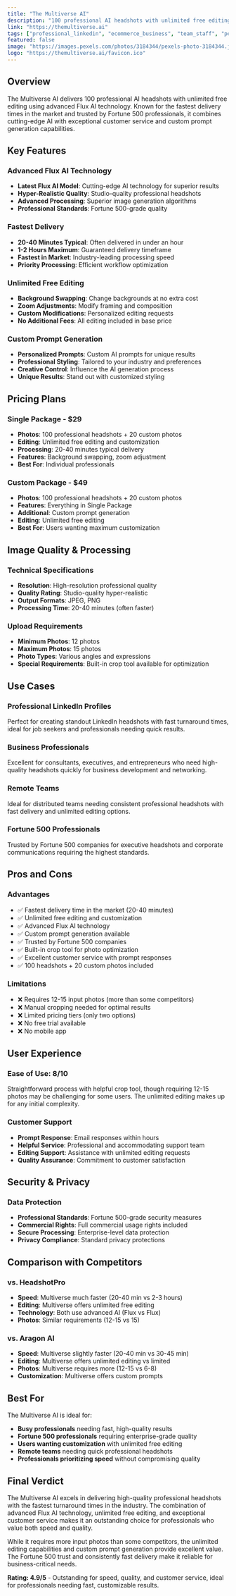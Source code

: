 ```yaml
---
title: "The Multiverse AI"
description: "100 professional AI headshots with unlimited free editing using advanced Flux AI technology. Fastest delivery time with custom prompt generation."
link: "https://themultiverse.ai"
tags: ["professional_linkedin", "ecommerce_business", "team_staff", "personal_branding"]
featured: false
image: "https://images.pexels.com/photos/3184344/pexels-photo-3184344.jpeg?auto=compress&cs=tinysrgb&w=400"
logo: "https://themultiverse.ai/favicon.ico"
---
```


## Overview

The Multiverse AI delivers 100 professional AI headshots with unlimited free editing using advanced Flux AI technology. Known for the fastest delivery times in the market and trusted by Fortune 500 professionals, it combines cutting-edge AI with exceptional customer service and custom prompt generation capabilities.

## Key Features

### Advanced Flux AI Technology
- **Latest Flux AI Model**: Cutting-edge AI technology for superior results
- **Hyper-Realistic Quality**: Studio-quality professional headshots
- **Advanced Processing**: Superior image generation algorithms
- **Professional Standards**: Fortune 500-grade quality

### Fastest Delivery
- **20-40 Minutes Typical**: Often delivered in under an hour
- **1-2 Hours Maximum**: Guaranteed delivery timeframe
- **Fastest in Market**: Industry-leading processing speed
- **Priority Processing**: Efficient workflow optimization

### Unlimited Free Editing
- **Background Swapping**: Change backgrounds at no extra cost
- **Zoom Adjustments**: Modify framing and composition
- **Custom Modifications**: Personalized editing requests
- **No Additional Fees**: All editing included in base price

### Custom Prompt Generation
- **Personalized Prompts**: Custom AI prompts for unique results
- **Professional Styling**: Tailored to your industry and preferences
- **Creative Control**: Influence the AI generation process
- **Unique Results**: Stand out with customized styling

## Pricing Plans

### Single Package - $29
- **Photos**: 100 professional headshots + 20 custom photos
- **Editing**: Unlimited free editing and customization
- **Processing**: 20-40 minutes typical delivery
- **Features**: Background swapping, zoom adjustment
- **Best For**: Individual professionals

### Custom Package - $49
- **Photos**: 100 professional headshots + 20 custom photos
- **Features**: Everything in Single Package
- **Additional**: Custom prompt generation
- **Editing**: Unlimited free editing
- **Best For**: Users wanting maximum customization

## Image Quality & Processing

### Technical Specifications
- **Resolution**: High-resolution professional quality
- **Quality Rating**: Studio-quality hyper-realistic
- **Output Formats**: JPEG, PNG
- **Processing Time**: 20-40 minutes (often faster)

### Upload Requirements
- **Minimum Photos**: 12 photos
- **Maximum Photos**: 15 photos
- **Photo Types**: Various angles and expressions
- **Special Requirements**: Built-in crop tool available for optimization

## Use Cases

### Professional LinkedIn Profiles
Perfect for creating standout LinkedIn headshots with fast turnaround times, ideal for job seekers and professionals needing quick results.

### Business Professionals
Excellent for consultants, executives, and entrepreneurs who need high-quality headshots quickly for business development and networking.

### Remote Teams
Ideal for distributed teams needing consistent professional headshots with fast delivery and unlimited editing options.

### Fortune 500 Professionals
Trusted by Fortune 500 companies for executive headshots and corporate communications requiring the highest standards.

## Pros and Cons

### Advantages
- ✅ Fastest delivery time in the market (20-40 minutes)
- ✅ Unlimited free editing and customization
- ✅ Advanced Flux AI technology
- ✅ Custom prompt generation available
- ✅ Trusted by Fortune 500 companies
- ✅ Built-in crop tool for photo optimization
- ✅ Excellent customer service with prompt responses
- ✅ 100 headshots + 20 custom photos included

### Limitations
- ❌ Requires 12-15 input photos (more than some competitors)
- ❌ Manual cropping needed for optimal results
- ❌ Limited pricing tiers (only two options)
- ❌ No free trial available
- ❌ No mobile app

## User Experience

### Ease of Use: 8/10
Straightforward process with helpful crop tool, though requiring 12-15 photos may be challenging for some users. The unlimited editing makes up for any initial complexity.

### Customer Support
- **Prompt Response**: Email responses within hours
- **Helpful Service**: Professional and accommodating support team
- **Editing Support**: Assistance with unlimited editing requests
- **Quality Assurance**: Commitment to customer satisfaction

## Security & Privacy

### Data Protection
- **Professional Standards**: Fortune 500-grade security measures
- **Commercial Rights**: Full commercial usage rights included
- **Secure Processing**: Enterprise-level data protection
- **Privacy Compliance**: Standard privacy protections

## Comparison with Competitors

### vs. HeadshotPro
- **Speed**: Multiverse much faster (20-40 min vs 2-3 hours)
- **Editing**: Multiverse offers unlimited free editing
- **Technology**: Both use advanced AI (Flux vs Flux)
- **Photos**: Similar requirements (12-15 vs 15)

### vs. Aragon AI
- **Speed**: Multiverse slightly faster (20-40 min vs 30-45 min)
- **Editing**: Multiverse offers unlimited editing vs limited
- **Photos**: Multiverse requires more (12-15 vs 6-8)
- **Customization**: Multiverse offers custom prompts

## Best For

The Multiverse AI is ideal for:
- **Busy professionals** needing fast, high-quality results
- **Fortune 500 professionals** requiring enterprise-grade quality
- **Users wanting customization** with unlimited free editing
- **Remote teams** needing quick professional headshots
- **Professionals prioritizing speed** without compromising quality

## Final Verdict

The Multiverse AI excels in delivering high-quality professional headshots with the fastest turnaround times in the industry. The combination of advanced Flux AI technology, unlimited free editing, and exceptional customer service makes it an outstanding choice for professionals who value both speed and quality.

While it requires more input photos than some competitors, the unlimited editing capabilities and custom prompt generation provide excellent value. The Fortune 500 trust and consistently fast delivery make it reliable for business-critical needs.

**Rating: 4.9/5** - Outstanding for speed, quality, and customer service, ideal for professionals needing fast, customizable results.